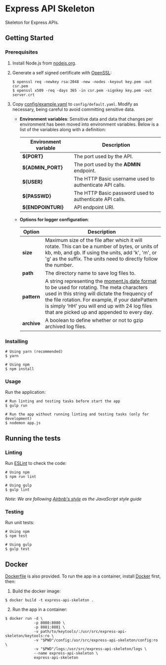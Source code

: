 # Express API Skeleton

Skeleton for Express APIs.

## Getting Started

### Prerequisites

1. Install Node.js from [nodejs.org](https://nodejs.org/en/).
2. Generate a self signed certificate with [OpenSSL](https://www.openssl.org/):

    ```shell
    $ openssl req -newkey rsa:2048 -new -nodes -keyout key.pem -out csr.pem
    $ openssl x509 -req -days 365 -in csr.pem -signkey key.pem -out server.crt
    ```

3. Copy [config/example.yaml](config/example.yaml) to `config/default.yaml`. Modify as necessary, being careful to avoid committing sensitive data.

    * **Environment variables**: Sensitive data and data that changes per environment has been moved into environment variables. Below is a list of the variables along with a definition:

        | Environment variable | Description |
        | -------------------- | ----------- |
        | **${PORT}** | The port used by the API. |
        | **${ADMIN_PORT}** | The port used by the **ADMIN** endpoint. |
        | **${USER}** | The HTTP Basic username used to authenticate API calls. |
        | **${PASSWD}** | The HTTP Basic password used to authenticate API calls. |
        | **${ENDPOINTURI}** | API endpoint URI. |

    * **Options for logger configuration**:

        | Option | Description |
        | ------ | ----------- |
        | **size** | Maximum size of the file after which it will rotate. This can be a number of bytes, or units of kb, mb, and gb. If using the units, add 'k', 'm', or 'g' as the suffix. The units need to directly follow the number. |
        | **path** | The directory name to save log files to. |
        | **pattern** | A string representing the [moment.js date format](https://momentjs.com/docs/#/displaying/format/) to be used for rotating. The meta characters used in this string will dictate the frequency of the file rotation. For example, if your datePattern is simply 'HH' you will end up with 24 log files that are picked up and appended to every day. |
        | **archive** | A boolean to define whether or not to gzip archived log files. |

### Installing

```shell
# Using yarn (recommended)
$ yarn

# Using npm
$ npm install
```

### Usage

Run the application:

  ```shell
  # Run linting and testing tasks before start the app
  $ gulp run

  # Run the app without running linting and testing tasks (only for development)
  $ nodemon app.js
  ```

## Running the tests

### Linting

Run [ESLint](https://eslint.org/) to check the code:

```shell
# Using npm
$ npm run lint

# Using gulp
$ gulp lint
```

_Note: We are following [Airbnb's style](https://github.com/airbnb/javascript) as the JavaScript style guide_

### Testing

Run unit tests:

```shell
# Using npm
$ npm test

# Using gulp
$ gulp test
```

## Docker

[Dockerfile](Dockerfile) is also provided. To run the app in a container, install [Docker](https://www.docker.com/) first, then:

1. Build the docker image:

  ```shell
  $ docker build -t express-api-skeleton .
  ```

2. Run the app in a container:

  ```shell
  $ docker run -d \
               -p 8080:8080 \
               -p 8081:8081 \
               -v path/to/keytools/:/usr/src/express-api-skeleton/keytools:ro \
               -v "$PWD"/config:/usr/src/express-api-skeleton/config:ro \
               -v "$PWD"/logs:/usr/src/express-api-skeleton/logs \
               --name express-api-skeleton \
               express-api-skeleton
  ```

